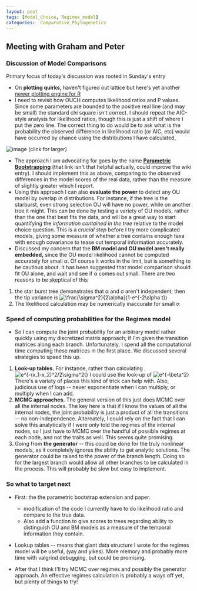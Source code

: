 ```yaml
---
layout: post
tags: [Model_Choice, Regimes_model]
categories:  Comparative_Phylogenetics
---
```






 





Meeting with Graham and Peter
-----------------------------

### Discussion of Model Comparisons

Primary focus of today's discussion was rooted in Sunday's entry

-   On **plotting quirks,** haven't figured out lattice but here's yet
    another [newer plotting engine for
    R](http://had.co.nz "http://had.co.nz")
-   I need to revisit how OUCH computes likelihood ratios and P values.
    Since some parameters are bounded to the positive real line (and may
    be small) the standard chi square isn't correct. I should repeat the
    AIC-style analysis for likelihood ratios, though this is just a
    shift of where I put the zero line. The correct thing to do would be
    to ask what is the probability the observed difference in likelihood
    ratio (or AIC, etc) would have occurred by chance using the
    distributions I have calculated,

![image](http://openwetware.org/images/thumb/4/43/Aic_panels.png/60px-Aic_panels.png)
(click for larger)

-   The approach I am advocating for goes by the name **[Parametric
    Bootstrapping](http://en.wikipedia.org/wiki/Bootstrapping_(statistics)#Parametric_bootstrap "http://en.wikipedia.org/wiki/Bootstrapping_(statistics)#Parametric_bootstrap")**
    (that link isn't that helpful actually, could improve the wiki
    entry). I should implement this as above, comparing to the observed
    differences in the model scores of the real data, rather than the
    measure of slightly greater which I report.
-   Using this approach I can also **evaluate the power** to detect any
    OU model by overlap in distributions. For instance, if the tree is
    the starburst, even strong selection OU will have no power, while on
    another tree it might. This can be done by testing a variety of OU
    models, rather than the one that best fits the data, and will be a
    great way to start quantifying the *information contained in the
    tree* relative to the model choice question. This is a *crucial
    step* before I try more complicated models, giving some measure of
    whether a tree contains enough taxa with enough covariance to tease
    out temporal information accurately.
-   Discussed my concern that the **BM model and OU model aren't really
    embedded,** since the OU model likelihood cannot be computed
    accurately for small α. Of course it works in the limit, but is
    something to be cautious about. It has been suggested that model
    comparison should fit OU alone, and wait and see if α comes out
    small. There are two reasons to be skeptical of this

1.  the star burst tree demonstrates that α and σ aren't independent;
    then the tip variance is
    ![\\frac{\\sigma\^2}{2\\alpha}(1-e\^{-2\\alpha
    t})](http://openwetware.org/images/math/0/8/e/08e417731492414f9f1c6aaf090ad471.png)
2.  The likelihood calculation may be numerically inaccurate for small α

### Speed of computing probabilities for the Regimes model

-   So I can compute the joint probability for an arbitrary model rather
    quickly using my discretized matrix approach; if I'm given the
    transition matrices along each branch. Unfortunately, I spend all
    the computational time computing these matrices in the first place.
    We discussed several strategies to speed this up.

1.  **Look-up tables.** For instance, rather than calculating
    ![e\^{-(x\_1-x\_2)\^2/2\\sigma\^2t}](http://openwetware.org/images/math/d/a/e/daead000f739dd5aa84fd9f58b511b67.png)
    I could use the look-up of
    ![e\^{-\\beta\^2}](http://openwetware.org/images/math/4/3/7/437ccc3edf32ee596e40ed14de1e3259.png)
    There's a variety of places this kind of trick can help with. Also,
    judicious use of logs -- never exponentiate when I can multiply, or
    multiply when I can add.
2.  **MCMC approaches.** The general version of this just does MCMC over
    all the internal nodes. The key here is that if I know the values of
    all the internal nodes, the joint probability is just a product of
    all the transitions -- no non-independence. Alternately, I could
    rely on the fact that I can solve this analytically if I were only
    told the regimes of the internal nodes, so I just have to MCMC over
    the handful of possible regimes at each node, and not the traits as
    well. This seems quite promising.
3.  Going from **the generator** -- this could be done for the truly
    nonlinear models, as it completely ignores the ability to get
    analytic solutions. The generator could be raised to the power of
    the branch length. Doing so for the largest branch would allow all
    other branches to be calculated in the process. This will probably
    be slow but easy to implement.

### So what to target next

-   First: the the parametric bootstrap extension and paper.
    -   modification of the code I currently have to do likelihood ratio
        and compare to the true data.
    -   Also add a function to give scores to trees regarding ability to
        distinguish OU and BM models as a measure of the temporal
        information they contain.

-   Lookup tables -- means that giant data structure I wrote for the
    regimes model will be useful, (yay and yikes). More memory and
    probably more time with valgrind debugging, but could be promising.
-   After that I think I'll try MCMC over regimes and possibly the
    generator approach. An effective regimes calculation is probably a
    ways off yet, but plenty of things to try!

